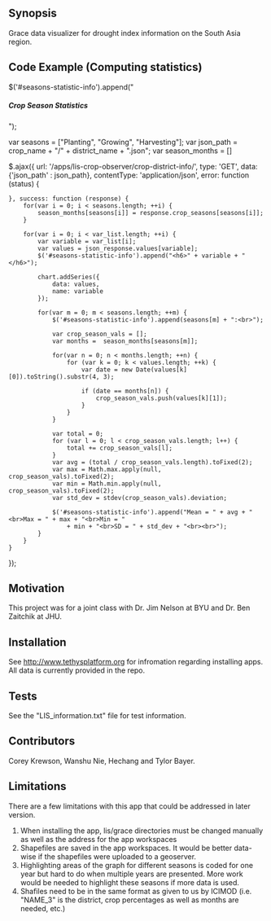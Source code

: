 ## Synopsis

Grace data visualizer for drought index information on the South Asia region.

## Code Example (Computing statistics)

$('#seasons-statistic-info').append("<h5>Crop Season Statistics</h5>");

var seasons = ["Planting", "Growing", "Harvesting"];
var json_path = crop_name + "/" + district_name + ".json";
var season_months = []

$.ajax({
    url: '/apps/lis-crop-observer/crop-district-info/',
    type: 'GET',
    data: {'json_path' : json_path},
    contentType: 'application/json',
    error: function (status) {

    }, success: function (response) {
        for(var i = 0; i < seasons.length; ++i) {
            season_months[seasons[i]] = response.crop_seasons[seasons[i]];
        }

        for(var i = 0; i < var_list.length; ++i) {
            var variable = var_list[i];
            var values = json_response.values[variable];
            $('#seasons-statistic-info').append("<h6>" + variable + "</h6>");

            chart.addSeries({
                data: values,
                name: variable
            });

            for(var m = 0; m < seasons.length; ++m) {
                $('#seasons-statistic-info').append(seasons[m] + ":<br>");

                var crop_season_vals = [];
                var months =  season_months[seasons[m]];

                for(var n = 0; n < months.length; ++n) {
                    for (var k = 0; k < values.length; ++k) {
                        var date = new Date(values[k][0]).toString().substr(4, 3);

                        if (date == months[n]) {
                            crop_season_vals.push(values[k][1]);
                        }
                    }
                }

                var total = 0;
                for (var l = 0; l < crop_season_vals.length; l++) {
                    total += crop_season_vals[l];
                }
                var avg = (total / crop_season_vals.length).toFixed(2);
                var max = Math.max.apply(null, crop_season_vals).toFixed(2);
                var min = Math.min.apply(null, crop_season_vals).toFixed(2);
                var std_dev = stdev(crop_season_vals).deviation;

                $('#seasons-statistic-info').append("Mean = " + avg + "<br>Max = " + max + "<br>Min = "
                    + min + "<br>SD = " + std_dev + "<br><br>");
            }
        }
    }
});

## Motivation

This project was for a joint class with Dr. Jim Nelson at BYU and Dr. Ben Zaitchik at JHU.

## Installation

See http://www.tethysplatform.org for infromation regarding installing apps. All data is currently provided in the repo.

## Tests

See the "LIS_information.txt" file for test information.

## Contributors

Corey Krewson, Wanshu Nie, Hechang and Tylor Bayer.

## Limitations

There are a few limitations with this app that could be addressed in later version. 
1. When installing the app, lis/grace directories must be changed manually as well as the address for the app workspaces
2. Shapefiles are saved in the app workspaces. It would be better data-wise if the shapefiles were uploaded to a geoserver. 
3. Highlighting areas of the graph for different seasons is coded for one year but hard to do when multiple years are presented. More work would be needed to highlight these seasons if more data is used. 
4. Shafiles need to be in the same format as given to us by ICIMOD (i.e. "NAME_3" is the district, crop percentages as well as months are needed, etc.)
